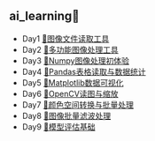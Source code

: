 ## ai_learning🐣 

- Day1 [🔨图像文件读取工具](d_1_file_utils/README.md)
- Day2 [🔨多功能图像处理工具](d_2_file_utils/README.md)
- Day3 [🔨Numpy图像处理初体验](d_3_file_utils/README.md)
- Day4 [🔨Pandas表格读取与数据统计](d_4_file_utils/README.md)
- Day5 [🔨Matplotlib数据可视化](d_5_file_utils/README.md)
- Day6 [🔨OpenCV读图与缩放](d_6_file_utils/README.md)
- Day7 [🔨颜色空间转换与批量处理](d_7_file_utils/README.md)
- Day8 [🔨图像批量滤波处理](d_8_file_utils/README.md)
- Day9 [🔨模型评估基础](d_9_file_utils/README.md)
